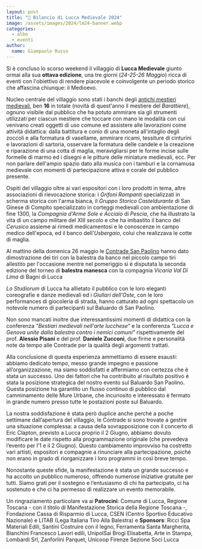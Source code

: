 ```yaml
---
layout: post
title: "🏰 Bilancio di Lucca Medievale 2024"
image: /assets/images/2024/lm24-banner.webp
categories:
  - albo
  - eventi
author:
  name: Giampaolo Russo
---
```


Si è concluso lo scorso weekend il villaggio di **Lucca Medievale** giunto ormai alla sua **ottava edizione**, una tre giorni (*24-25-26 Maggio*) ricca di eventi con l'obiettivo di rendere piacevole e coinvolgente un periodo storico che affascina chiunque: il Medioevo.

<!-- more -->

Nucleo centrale del villaggio sono stati i banchi degli [antichi mestieri medievali](/mestieri), ben **16** in totale (novità di quest'anno il mestiere del *Barattiere*), ognuno visibile dal pubblico che ha potuto ammirare sia gli strumenti utilizzati per ciascun mestiere che toccare con mano le modalità con cui venivano creati oggetti di uso comune ed assistere alle lavorazioni come attività didattica: dalla battitura e conio di una moneta all'intaglio degli zoccoli e alla formatura di vasellame, ammirare ricami, tessiture di cinturini e lavorazioni di sartoria, osservare la formatura delle candele e la creazione e riparazione di una cotta di maglia, meravigliarsi per le forme incise sulle formelle di marmo ed i disegni e le pitture delle miniature medievali, ecc. Per non parlare dell'ampio spazio dato alla musica con i tamburi e la cornamusa medievale con momenti di partecipazione attiva e corale del pubblico presente.

Ospiti del villaggio oltre ai vari espositori con i loro prodotti in tema, altre associazioni di rievocazione storica: i *Grifoni Rampanti* specializzati in scherma storica con l'arma bianca, il *Gruppo Storico Casteldurante* di San Ginese di Compito specializzato in corteggi medievali con ambientazione di fine 1300, la *Compagnia d'Arme Sole e Acciaio* di *Pescia*, che ha illustrato la vita di un campo militare del XIII secolo e che ha imbastito il banco del *Cerusico* assieme ai rimedi medicamentosi e le conoscenze in campo medico dell'epoca, ed il banco dell'*Usbergaio*, colui che realizzava le cotte di maglia.

Al mattino della domenica 26 maggio le [Contrade San Paolino](https://consanpaolino.org) hanno dato dimostrazione dei tiri con la balestra da banco nel piccolo campo tiri allestito per l'occasione mentre nel pomeriggio si è disputata la seconda edizione del torneo di **balestra manesca** con la compagnia *Vicaria Val Di Lima* di Bagni di Lucca

*Lo Studiorum* di Lucca ha allietato il pubblico con le loro eleganti coreografie e danze medievali ed i *Giullari dell'Oste*, con le loro performances di giocoleria di strada, hanno catturato ad ogni spettacolo un notevole numero di partecipanti sul Baluardo di San Paolino.

Non sono mancati inoltre due interessantissimi momenti di didattica con la conferenza *"Bestiari medievali nell'arte lucchese"* e la conferenza *"Lucca e Genova unite dalla balestra contro i nemici comuni"* rispettivamente del prof. **Alessio Pisani** e del prof. **Daniele Zucconi**, due firme e personalità note da tempo alle Contrade per la qualità degli argomenti trattati.

Alla conclusione di questa esperienza ammettiamo di essere esausti: abbiamo dedicato tempo, messo grande impegno e passione all’organizzazione, ma siamo soddisfatti e affermiamo con certezza che è stata un successo. Uno dei fattori che ha contribuito al risultato positivo è stata la posizione strategica del nostro evento sul Baluardo San Paolino. Questa posizione ha garantito un flusso continuo di pubblico dal camminamento delle Mure Urbane, che incuriosito e interessato è fermato in grande numero presso tutte le postazioni poste sul Baluardo.

La nostra soddisfazione è stata però duplice anche perché a poche settimane dall’apertura del villaggio, le Contrade si sono trovate a gestire una situazione complessa: a causa della sovrapposizione con il concerto di Eric Clapton, previsto a Lucca proprio il 2 Giugno, abbiamo dovuto modificare le date rispetto alla programmazione originale (che prevedeva l’evento per l’1 e il 2 Giugno). Questo cambiamento improvviso ha costretto vari artisti, espositori e compagnie a rinunciare alla partecipazione, poiché non erano in grado di riorganizzare i loro programmi in così breve tempo.

Nonostante queste sfide, la manifestazione è stata un grande successo e ha accolto un pubblico numeroso, offrendo numerose iniziative gratuite per tutti. Siamo grati per il sostegno e l’entusiasmo di chi ha partecipato, ci ha sostenuto e che ci ha permesso di realizzare un evento memorabile.

Un ringraziamento particolare va ai **Patrocini**: Comune di Lucca, Regione Toscana - con il titolo di Manifestazione Storica della Regione Toscana -, Fondazione Cassa di Risparmio di Lucca, CSEN (Centro Sportivo Educativo Nazionale) e LITAB (Lega Italiana Tiro Alla Balestra) e **Sponsors**: Ricci Spa Materiali Edili, Santini Costruire con il legno, Ferramenta Santa Margherita, Bianchini Francesco Lavori edili, UnipolSai Brogi Elisabetta, Arte in Stampa, Lombardi Srl, Zanforlini Parquet, Unicoop Firenze Sezione Soci Lucca

